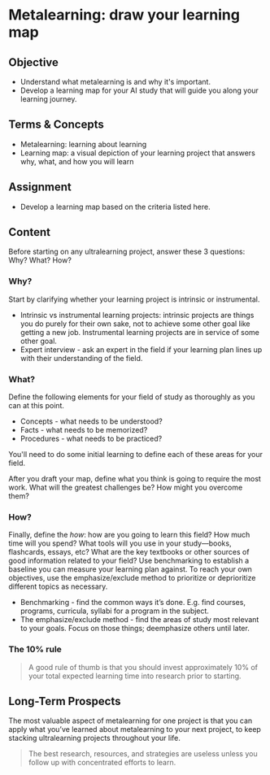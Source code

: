 # Metalearning: draw your learning map

## Objective

- Understand what metalearning is and why it's important.
- Develop a learning map for your AI study that will guide you along your learning journey.

## Terms & Concepts

- Metalearning: learning about learning
- Learning map: a visual depiction of your learning project that answers why, what, and how you will learn

## Assignment

- Develop a learning map based on the criteria listed here.

## Content

Before starting on any ultralearning project, answer these 3 questions: Why? What? How?

### Why?

Start by clarifying whether your learning project is intrinsic or instrumental.

- Intrinsic vs instrumental learning projects: intrinsic projects are things you do purely for their own sake, not to achieve some other goal like getting a new job. Instrumental learning projects are in service of some other goal.
- Expert interview - ask an expert in the field if your learning plan lines up with their understanding of the field.

### What? 

Define the following elements for your field of study as thoroughly as you can at this point.

- Concepts - what needs to be understood?
- Facts - what needs to be memorized?
- Procedures - what needs to be practiced?

You'll need to do some initial learning to define each of these areas for your field.

After you draft your map, define what you think is going to require the most work. What will the greatest challenges be? How might you overcome them?

### How?

Finally, define the *how*: how are you going to learn this field? How much time will you spend? What tools will you use in your study—books, flashcards, essays, etc? What are the key textbooks or other sources of good information related to your field? Use benchmarking to establish a baseline you can measure your learning plan against. To reach your own objectives, use the emphasize/exclude method to prioritize or deprioritize different topics as necessary.

- Benchmarking - find the common ways it’s done. E.g. find courses, programs, curricula, syllabi for a program in the subject.
- The emphasize/exclude method - find the areas of study most relevant to your goals. Focus on those things; deemphasize others until later.

### The 10% rule

> A good rule of thumb is that you should invest approximately 10% of your total expected learning time into research prior to starting.

## Long-Term Prospects

The most valuable aspect of metalearning for one project is that you can apply what you’ve learned about metalearning to your next project, to keep stacking ultralearning projects throughout your life.

> The best research, resources, and strategies are useless unless you follow up with concentrated efforts to learn.

